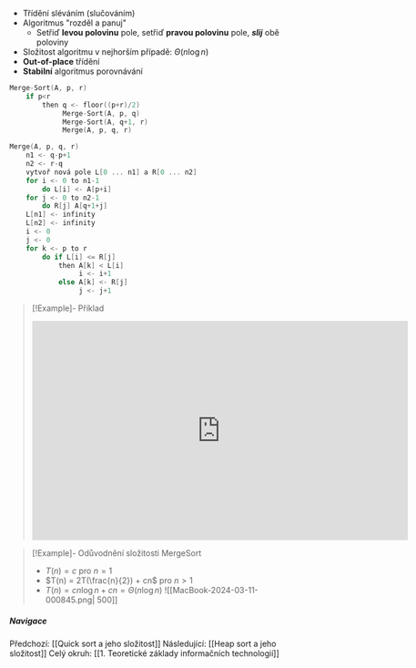 - Třídění sléváním (slučováním)
- Algoritmus "rozděl a panuj"
	- Setřiď **levou polovinu** pole, setřiď **pravou polovinu** pole, ***slij*** obě poloviny
- Složitost algoritmu v nejhorším případě: $\Theta (n \log n)$
- **Out-of-place** třídění
- **Stabilní** algoritmus porovnávání
```C
Merge-Sort(A, p, r)
	if p<r
		then q <- floor((p+r)/2)
			 Merge-Sort(A, p, q)
			 Merge-Sort(A, q+1, r)
			 Merge(A, p, q, r)
```
```C
Merge(A, p, q, r)
	n1 <- q-p+1
	n2 <- r-q
	vytvoř nová pole L[0 ... n1] a R[0 ... n2]
	for i <- 0 to n1-1
		do L[i] <- A[p+i]
	for j <- 0 to n2-1
		do R[j] A[q+1+j]
	L[n1] <- infinity
	L[n2] <- infinity
	i <- 0
	j <- 0
	for k <- p to r
		do if L[i] <= R[j]
			then A[k] < L[i]
				 i <- i+1
			else A[k] <- R[j]
				 j <- j+1
```

>[!Example]- Příklad
><iframe width="660" height="385" src="https://www.youtube.com/embed/4VqmGXwpLqc?si=7f0Q0lqEHMbtTjAc" title="YouTube video player" frameborder="0" allow="accelerometer; autoplay; clipboard-write; encrypted-media; gyroscope; picture-in-picture; web-share" referrerpolicy="strict-origin-when-cross-origin" allowfullscreen></iframe>

>[!Example]- Odůvodnění složitosti MergeSort
>- $T(n) = c$ pro $n = 1$
>- $T(n) = 2T(\frac{n}{2}) + cn$ pro $n > 1$
>- $T(n) = cn \log n + cn = \Theta (n \log n)$
>![[MacBook-2024-03-11-000845.png| 500]]

##### Navigace
Předchozí:  [[Quick sort a jeho složitost]]
Následující: [[Heap sort a jeho složitost]]
Celý okruh: [[1. Teoretické základy informačních technologií]]